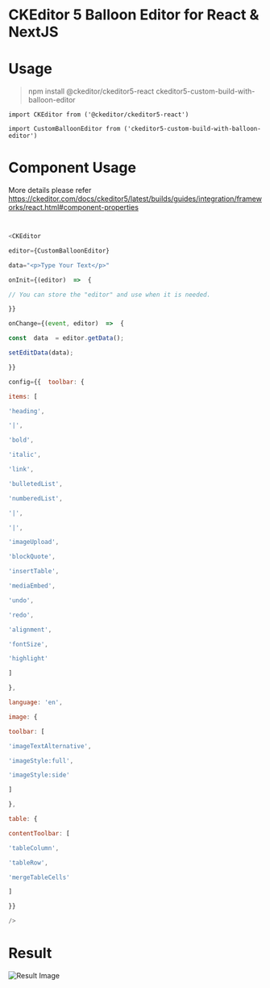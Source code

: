 # CKEditor 5 Balloon Editor for React & NextJS

# Usage

> npm install @ckeditor/ckeditor5-react ckeditor5-custom-build-with-balloon-editor

    import CKEditor from ('@ckeditor/ckeditor5-react')

    import CustomBalloonEditor from ('ckeditor5-custom-build-with-balloon-editor')

# Component Usage

More details please refer https://ckeditor.com/docs/ckeditor5/latest/builds/guides/integration/frameworks/react.html#component-properties

```javascript


<CKEditor

editor={CustomBalloonEditor}

data="<p>Type Your Text</p>"

onInit={(editor)  =>  {

// You can store the "editor" and use when it is needed.

}}

onChange={(event, editor)  =>  {

const  data  = editor.getData();

setEditData(data);

}}

config={{  toolbar: {

items: [

'heading',

'|',

'bold',

'italic',

'link',

'bulletedList',

'numberedList',

'|',

'|',

'imageUpload',

'blockQuote',

'insertTable',

'mediaEmbed',

'undo',

'redo',

'alignment',

'fontSize',

'highlight'

]

},

language: 'en',

image: {

toolbar: [

'imageTextAlternative',

'imageStyle:full',

'imageStyle:side'

]

},

table: {

contentToolbar: [

'tableColumn',

'tableRow',

'mergeTableCells'

]

}}

/>
```

# Result

![Result Image](https://i.ibb.co/09CzdGV/npm.png)
